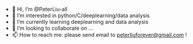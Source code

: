 - 👋 Hi, I’m @PeterLiu-all
- 👀 I’m interested in python/C/deeplearning/data analysis
- 🌱 I’m currently learning deeplearning and data analysis
- 💞️ I’m looking to collaborate on ...
- 📫 How to reach me: please send email to peterliuforever@gmail.com !

<!---
PeterLiu-all/PeterLiu-all is a ✨ special ✨ repository because its `README.md` (this file) appears on your GitHub profile.
You can click the Preview link to take a look at your changes.
--->

